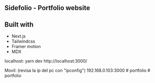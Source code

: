 ## Sidefolio - Portfolio website

## Built with

- Next.js
- Tailwindcss
- Framer motion
- MDX

localhost:
yarn dev http://localhost:3000/

Movil: (revisa la ip del pc con "ipconfig")
192.168.0.103:3000
#   p o r t f o l i o  
 #   p o r t f o l i o  
 